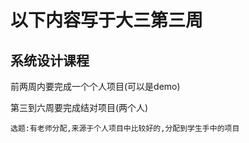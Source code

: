 # 以下内容写于大三第三周

## 系统设计课程

前两周内要完成一个个人项目(可以是demo)

第三到六周要完成结对项目(两个人)

```
选题:有老师分配,来源于个人项目中比较好的,分配到学生手中的项目
```
